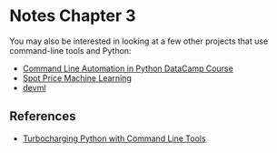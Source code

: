 # Notes Chapter 3

You may also be interested in looking at a few other projects that use command-line tools and Python:

* [Command Line Automation in Python DataCamp Course](https://www.datacamp.com/courses/command-line-automation-in-python)
* [Spot Price Machine Learning](https://github.com/noahgift/spot_price_machine_learning)
* [devml](https://github.com/noahgift/devml)

## References
* [Turbocharging Python with Command Line Tools](https://kite.com/blog/python/python-command-line-tools/)
